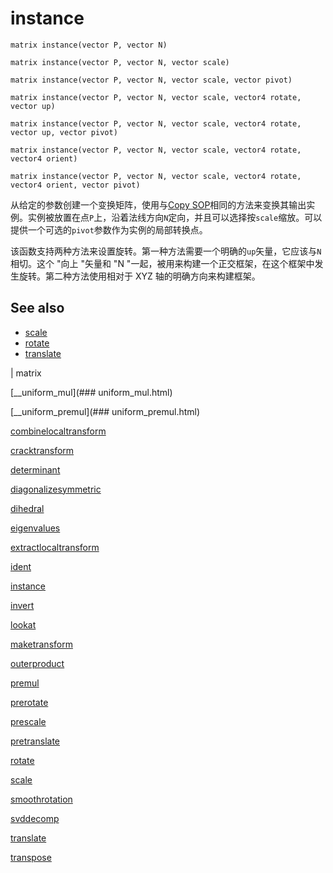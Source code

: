 # instance

`matrix instance(vector P, vector N)`

`matrix instance(vector P, vector N, vector scale)`

`matrix instance(vector P, vector N, vector scale, vector pivot)`

`matrix instance(vector P, vector N, vector scale, vector4 rotate, vector up)`

`matrix instance(vector P, vector N, vector scale, vector4 rotate, vector up, vector pivot)`

`matrix instance(vector P, vector N, vector scale, vector4 rotate, vector4 orient)`

`matrix instance(vector P, vector N, vector scale, vector4 rotate, vector4 orient, vector pivot)`

从给定的参数创建一个变换矩阵，使用与[Copy SOP](../../nodes/sop/copy.html)相同的方法来变换其输出实例。实例被放置在点`P`上，沿着法线方向`N`定向，并且可以选择按`scale`缩放。可以提供一个可选的`pivot`参数作为实例的局部转换点。

该函数支持两种方法来设置旋转。第一种方法需要一个明确的`up`矢量，它应该与`N`相切。这个 "向上 "矢量和 "N "一起，被用来构建一个正交框架，在这个框架中发生旋转。第二种方法使用相对于 XYZ 轴的明确方向来构建框架。

## See also

- [scale](scale.html)
- [rotate](rotate.html)
- [translate](translate.html)

|
matrix

[__uniform_mul](### uniform_mul.html)

[__uniform_premul](### uniform_premul.html)

[combinelocaltransform](combinelocaltransform.html)

[cracktransform](cracktransform.html)

[determinant](determinant.html)

[diagonalizesymmetric](diagonalizesymmetric.html)

[dihedral](dihedral.html)

[eigenvalues](eigenvalues.html)

[extractlocaltransform](extractlocaltransform.html)

[ident](ident.html)

[instance](instance.html)

[invert](invert.html)

[lookat](lookat.html)

[maketransform](maketransform.html)

[outerproduct](outerproduct.html)

[premul](premul.html)

[prerotate](prerotate.html)

[prescale](prescale.html)

[pretranslate](pretranslate.html)

[rotate](rotate.html)

[scale](scale.html)

[smoothrotation](smoothrotation.html)

[svddecomp](svddecomp.html)

[translate](translate.html)

[transpose](transpose.html)
